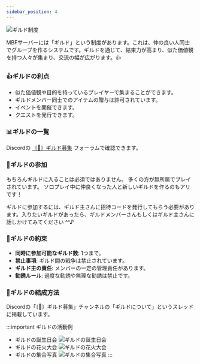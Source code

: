 ```yaml
---
sidebar_position: 4
---
```


![ギルド制度](/img/mbf/label_guild.png)

MBFサーバーには「ギルド」という制度があります。これは、仲の良い人同士でグループを作るシステムです。ギルドを通じて、結束力が高まり、似た価値観を持つ人々が集まり、交流の幅が広がります。👍


### 👍ギルドの利点
- 似た価値観や目的を持っているプレイヤーで集まることができます。
- ギルドメンバー同士でのアイテムの贈与は許可されています。
- イベントを開催できます。
- クエストを発行できます。

### 📊ギルドの一覧
Discordの [〔🏰〕ギルド募集](https://discord.com/channels/960062675012964352/1348873048924622889) フォーラムで確認できます。

### 🚪ギルドの参加
もちろんギルドに入ることは必須ではありません。
多くの方が無所属でプレイされています。
ソロプレイ中に仲良くなった人と新しいギルドを作るのもアリです！

ギルドに参加するには、ギルド主さんに招待コードを発行してもらう必要があります。入りたいギルドがあったら、ギルドメンバーさんもしくはギルド主さんに話しかけてみてください ^^♪

### 🤝ギルドの約束
- **同時に参加可能なギルド数**: 1つまで。
- **禁止事項**: ギルド間の戦争は禁止されています。
- **ギルド主の責任**: メンバーの一定の管理責任があります。
- **勧誘ルール**: 過度な勧誘や無理な勧誘は禁止です。

### 🚩ギルドの結成方法
Discordの「〔🏰〕ギルド募集」チャンネルの「ギルドについて」というスレッドに掲載しています。

:::important ギルドの活動例
- ギルドの誕生日会
![ギルドの誕生日会](/img/mbf/clan_hapi.webp)
- ギルドの花火大会
![ギルドの花火大会](/img/mbf/clan_siro.webp)
- ギルドの集合写真
![ギルドの集合写真](/img/mbf/clan_hikari.png)
:::
